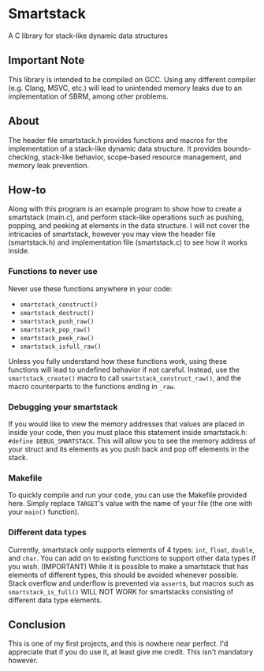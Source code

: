 # Smartstack
A C library for stack-like dynamic data structures

## Important Note
This library is intended to be compiled on GCC. Using any different compiler (e.g. Clang, MSVC, etc.) will lead to unintended memory leaks due to an implementation of SBRM, among other problems.

## About
The header file smartstack.h provides functions and macros for the implementation of a stack-like dynamic data structure. It provides bounds-checking, stack-like behavior, scope-based resource management, and memory leak prevention.

## How-to
Along with this program is an example program to show how to create a smartstack (main.c), and perform stack-like operations such as pushing, popping, and peeking at elements in the data structure. I will not cover the intricacies of smartstack, however you may view the header file (smartstack.h) and implementation file (smartstack.c) to see how it works inside.
### Functions to never use
Never use these functions anywhere in your code:
- `smartstack_construct()`
- `smartstack_destruct()`
- `smartstack_push_raw()`
- `smartstack_pop_raw()`
- `smartstack_peek_raw()`
- `smartstack_isfull_raw()`

Unless you fully understand how these functions work, using these functions will lead to undefined behavior if not careful. Instead, use the `smartstack_create()` macro to call `smartstack_construct_raw()`, and the macro counterparts to the functions ending in `_raw`.
### Debugging your smartstack
If you would like to view the memory addresses that values are placed in inside your code, then you must place this statement inside smartstack.h: `#define DEBUG_SMARTSTACK`. This will allow you to see the memory address of your struct and its elements as you push back and pop off elements in the stack.
### Makefile
To quickly compile and run your code, you can use the Makefile provided here. Simply replace `TARGET`'s value with the name of your file (the one with your `main()` function).
### Different data types
Currently, smartstack only supports elements of 4 types: `int`, `float`, `double`, and `char`. You can add on to existing functions to support other data types if you wish. (IMPORTANT) While it is possible to make a smartstack that has elements of different types, this should be avoided whenever possible. Stack overflow and underflow is prevented via `assert`s, but macros such as `smartstack_is_full()` WILL NOT WORK for smartstacks consisting of different data type elements.
## Conclusion
This is one of my first projects, and this is nowhere near perfect. I'd appreciate that if you do use it, at least give me credit. This isn't mandatory however.
